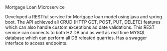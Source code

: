 Mortgage Loan Microservice

Developed a RESTful service for Mortgage loan model using java and spring boot. The API achieved all CRUD (HTTP GET, POST, PUT, DELETE) features which can also handle custom exceptions ad date validations.
This REST service can connects to both H2 DB and as well as real time MYSQL database which can perform all DB releated quarries. Has a swagger interface to access endpoints.
